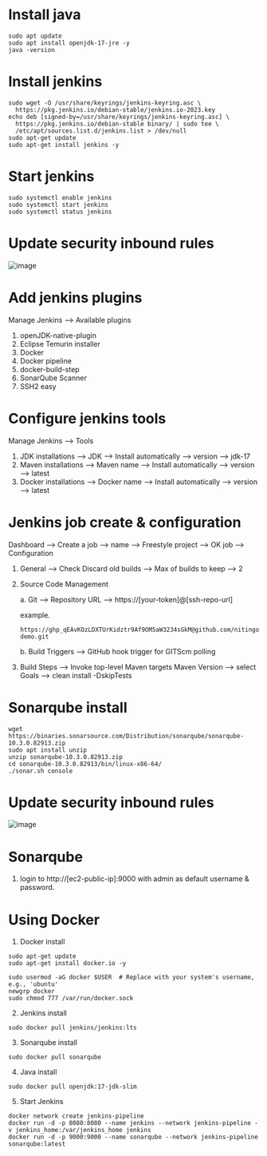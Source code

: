 # Install java
```
sudo apt update
sudo apt install openjdk-17-jre -y
java -version
```
# Install jenkins
```
sudo wget -O /usr/share/keyrings/jenkins-keyring.asc \
  https://pkg.jenkins.io/debian-stable/jenkins.io-2023.key
echo deb [signed-by=/usr/share/keyrings/jenkins-keyring.asc] \
  https://pkg.jenkins.io/debian-stable binary/ | sudo tee \
  /etc/apt/sources.list.d/jenkins.list > /dev/null
sudo apt-get update
sudo apt-get install jenkins -y
```
# Start jenkins
```
sudo systemctl enable jenkins
sudo systemctl start jenkins
sudo systemctl status jenkins
```
# Update security inbound rules

![image](https://github.com/nitingorte/docker-demo/assets/92674727/e02617bd-e4e3-4b85-b193-6be759a423c1)

# Add jenkins plugins

Manage Jenkins --> Available plugins
1. openJDK-native-plugin
2. Eclipse Temurin installer
3. Docker
4. Docker pipeline
5. docker-build-step
6. SonarQube Scanner
7. SSH2 easy

# Configure jenkins tools

Manage Jenkins --> Tools

1. JDK installations --> JDK --> Install automatically --> version --> jdk-17
2. Maven installations --> Maven name --> Install automatically --> version --> latest
3. Docker installations --> Docker name --> Install automatically --> version --> latest

# Jenkins job create & configuration

Dashboard --> Create a job --> name --> Freestyle project --> OK
job --> Configuration 
1. General --> Check Discard old builds --> Max of builds to keep --> 2
2. Source Code Management
   
   a. Git --> Repository URL --> https://[your-token]@[ssh-repo-url] 

   example.
   ```
   https://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@github.com/nitingorte/docker-demo.git
   ```
   b. Build Triggers --> GitHub hook trigger for GITScm polling
4. Build Steps --> Invoke top-level Maven targets
  Maven Version --> select
  Goals --> clean install -DskipTests

# Sonarqube install
```
wget https://binaries.sonarsource.com/Distribution/sonarqube/sonarqube-10.3.0.82913.zip
sudo apt install unzip
unzip sonarqube-10.3.0.82913.zip
cd sonarqube-10.3.0.82913/bin/linux-x86-64/
./sonar.sh console
```
# Update security inbound rules
![image](https://github.com/nitingorte/docker-demo/assets/92674727/46ddbae1-9a51-4433-8f7f-a745d3d9c4b9)

# Sonarqube 
1. login to http://[ec2-public-ip]:9000 with admin as default username & password.

# Using Docker
1. Docker install
```
sudo apt-get update
sudo apt-get install docker.io -y
```
```
sudo usermod -aG docker $USER  # Replace with your system's username, e.g., 'ubuntu'
newgrp docker
sudo chmod 777 /var/run/docker.sock
```
2. Jenkins install
```
sudo docker pull jenkins/jenkins:lts
```
3. Sonarqube install
```
sudo docker pull sonarqube
```
4. Java install
```
sudo docker pull openjdk:17-jdk-slim
```
5. Start Jenkins
```
docker network create jenkins-pipeline
docker run -d -p 8080:8080 --name jenkins --network jenkins-pipeline -v jenkins_home:/var/jenkins_home jenkins
docker run -d -p 9000:9000 --name sonarqube --network jenkins-pipeline sonarqube:latest
```










